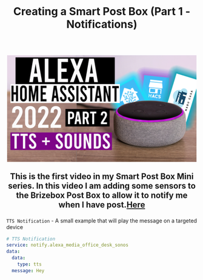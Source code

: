   <br>
  <h1 align="center">Creating a Smart Post Box (Part 1 - Notifications)</h1>
  <br>
 <h2 align="center">
<img src="https://github.com/MarkWattTech/MarkWattTech-Tutorials/blob/main/Images/thumbnails/AlexaPt2.png" width="500">
  </br>
                                                                                                                                          
<p>This is the first video in my Smart Post Box Mini series. In this video I am adding some sensors to the Brizebox Post Box to allow it to notify me when I have post.<a href="https://youtu.be/M3-m2fDttmg" target="_blank">Here</a></p> 
</h2>	


`TTS Notification` - A small example that will play the message on a targeted device
``` yaml
# TTS Notification
service: notify.alexa_media_office_desk_sonos
data:
  data:
    type: tts
  message: Hey
```

</br>

